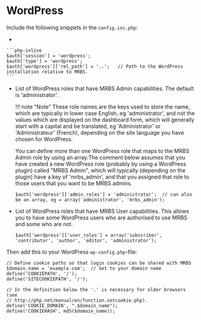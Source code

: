 # WordPress
Include the following snippets in the `config.inc.php`:

- 

    ```php-inline
    $auth['session'] = 'wordpress';
    $auth['type'] = 'wordpress';
    $auth['wordpress']['rel_path'] = '..';   // Path to the WordPress installation relative to MRBS.
    ```

- List of WordPress roles that have MRBS Admin capabilities.  The default is 'administrator'.

    !!! note "Note"
        These role names are the keys used to store the name, which are typically in lower case English, eg 'administrator', and not the values which are displayed on the dashboard form, which will generally start with a capital and be translated, eg 'Administrator' or 'Administrateur' (French), depending on the site language you have chosen for WordPress.

    You can define more than one WordPress role that maps to the MRBS Admin role by using an array.The comment below assumes that you have created a new WordPress role (probably by using a WordPress plugin) called "MRBS Admin", which will typically (depending on the plugin) have a key of 'mrbs_admin', and that you assigned that role to those users that you want to be MRBS admins.

    ```php-inline
    $auth['wordpress']['admin_roles'] = 'administrator';  // can also be an array, eg = array('administrator', 'mrbs_admin');
    ```

- List of WordPress roles that have MRBS User capabilities.  This allows you to have some WordPress users who are authorised to use MRBS and some who are not.

    ```php-inline
    $auth['wordpress']['user_roles'] = array('subscriber', 'contributor', 'author', 'editor', 'administrator');
    ```

Then add this to your WordPress `wp-config.php`-file:

```php-inline
// Define cookie paths so that login cookies can be shared with MRBS
$domain_name = 'example.com';  // Set to your domain name
define('COOKIEPATH', '/');
define('SITECOOKIEPATH', '/');

// In the definition below the '.' is necessary for older browsers (see
// http://php.net/manual/en/function.setcookie.php).
define('COOKIE_DOMAIN', ".$domain_name");
define('COOKIEHASH', md5($domain_name));
```